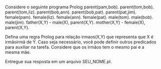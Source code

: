 Considere o seguinte programa Prolog
parent(pam,bob).
parent(tom,bob).
parent(tom,liz).
parent(bob,ann).
parent(bob,pat).
parent(pat,jim).
female(pam).
female(liz).
female(ann).
female(pat).
male(tom).
male(bob).
male(jim).
father(X,Y) - male(X), parent(X,Y).
mother(X,Y) - female(X), parent(X,Y).

Defina uma regra Prolog para relação irmaos(X,Y) que representa que X é irmãoirmã de Y. Caso seja necessário, você pode definir outros predicados para auxiliar na tarefa. Considere que os irmãos tem o mesmo pai e a mesma mãe.

Entregue sua resposta em um arquivo SEU_NOME.pl.